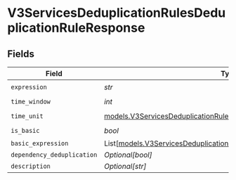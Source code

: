 # V3ServicesDeduplicationRulesDeduplicationRuleResponse


## Fields

| Field                                                                                                                                              | Type                                                                                                                                               | Required                                                                                                                                           | Description                                                                                                                                        |
| -------------------------------------------------------------------------------------------------------------------------------------------------- | -------------------------------------------------------------------------------------------------------------------------------------------------- | -------------------------------------------------------------------------------------------------------------------------------------------------- | -------------------------------------------------------------------------------------------------------------------------------------------------- |
| `expression`                                                                                                                                       | *str*                                                                                                                                              | :heavy_check_mark:                                                                                                                                 | N/A                                                                                                                                                |
| `time_window`                                                                                                                                      | *int*                                                                                                                                              | :heavy_check_mark:                                                                                                                                 | N/A                                                                                                                                                |
| `time_unit`                                                                                                                                        | [models.V3ServicesDeduplicationRulesDeduplicationRuleResponseTimeUnit](../models/v3servicesdeduplicationrulesdeduplicationruleresponsetimeunit.md) | :heavy_check_mark:                                                                                                                                 | N/A                                                                                                                                                |
| `is_basic`                                                                                                                                         | *bool*                                                                                                                                             | :heavy_check_mark:                                                                                                                                 | N/A                                                                                                                                                |
| `basic_expression`                                                                                                                                 | List[[models.V3ServicesDeduplicationRulesExpressionBranch](../models/v3servicesdeduplicationrulesexpressionbranch.md)]                             | :heavy_minus_sign:                                                                                                                                 | N/A                                                                                                                                                |
| `dependency_deduplication`                                                                                                                         | *Optional[bool]*                                                                                                                                   | :heavy_minus_sign:                                                                                                                                 | N/A                                                                                                                                                |
| `description`                                                                                                                                      | *Optional[str]*                                                                                                                                    | :heavy_minus_sign:                                                                                                                                 | N/A                                                                                                                                                |